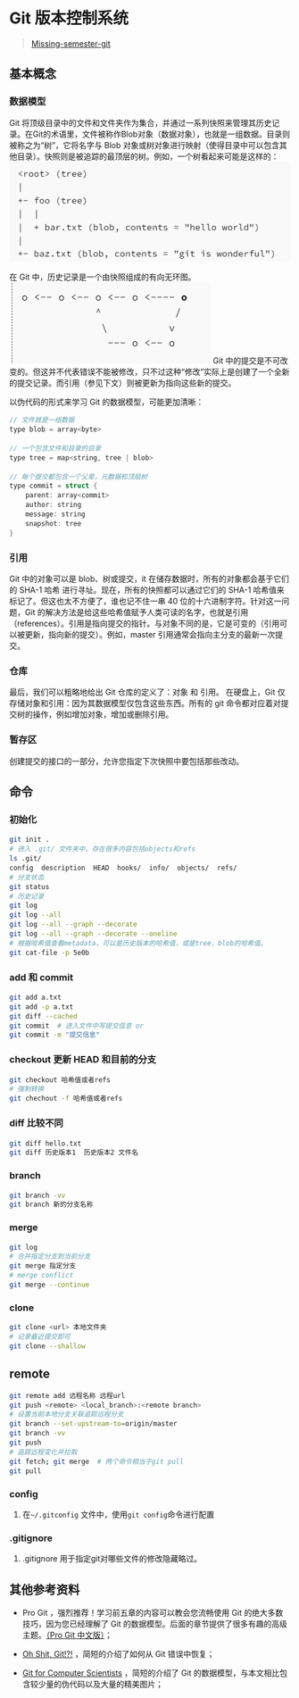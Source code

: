 # Git 版本控制系统

> [Missing-semester-git](https://missing-semester-cn.github.io/2020/version-control/)

## 基本概念

### 数据模型

Git 将顶级目录中的文件和文件夹作为集合，并通过一系列快照来管理其历史记录。在Git的术语里，文件被称作Blob对象（数据对象），也就是一组数据。目录则被称之为“树”，它将名字与 Blob 对象或树对象进行映射（使得目录中可以包含其他目录）。快照则是被追踪的最顶层的树。例如，一个树看起来可能是这样的：
![git数据结构](Git.assets/git%E6%95%B0%E6%8D%AE%E7%BB%93%E6%9E%84.png)

在 Git 中，历史记录是一个由快照组成的有向无环图。
![git历史提交](Git.assets/git%E5%8E%86%E5%8F%B2%E6%8F%90%E4%BA%A4.png)
Git 中的提交是不可改变的。但这并不代表错误不能被修改，只不过这种“修改”实际上是创建了一个全新的提交记录。而引用（参见下文）则被更新为指向这些新的提交。

以伪代码的形式来学习 Git 的数据模型，可能更加清晰：

```c
// 文件就是一组数据
type blob = array<byte>

// 一个包含文件和目录的目录
type tree = map<string, tree | blob>

// 每个提交都包含一个父辈，元数据和顶层树
type commit = struct {
    parent: array<commit>
    author: string
    message: string
    snapshot: tree
}
```

### 引用

Git 中的对象可以是 blob、树或提交，it 在储存数据时，所有的对象都会基于它们的 SHA-1 哈希 进行寻址。现在，所有的快照都可以通过它们的 SHA-1 哈希值来标记了。但这也太不方便了，谁也记不住一串 40 位的十六进制字符。针对这一问题，Git 的解决方法是给这些哈希值赋予人类可读的名字，也就是引用（references）。引用是指向提交的指针。与对象不同的是，它是可变的（引用可以被更新，指向新的提交）。例如，master 引用通常会指向主分支的最新一次提交。

### 仓库

最后，我们可以粗略地给出 Git 仓库的定义了：对象 和 引用。
在硬盘上，Git 仅存储对象和引用：因为其数据模型仅包含这些东西。所有的 git 命令都对应着对提交树的操作，例如增加对象，增加或删除引用。

### 暂存区

创建提交的接口的一部分，允许您指定下次快照中要包括那些改动。

## 命令

### 初始化

```bash
git init .
# 进入 .git/ 文件夹中，存在很多内容包括objects和refs
ls .git/
config  description  HEAD  hooks/  info/  objects/  refs/
# 分支状态
git status 
# 历史记录
git log
git log --all
git log --all --graph --decorate 
git log --all --graph --decorate --oneline
# 根据哈希值查看metadata，可以是历史版本的哈希值，或是tree，blob的哈希值。
git cat-file -p 5e0b
```

### add 和 commit

```bash
git add a.txt 
git add -p a.txt 
git diff --cached     
git commit  # 进入文件中写提交信息 or
git commit -m "提交信息"
```

### checkout 更新 HEAD 和目前的分支

```bash
git checkout 哈希值或者refs
# 强制转换
git chechout -f 哈希值或者refs
```

### diff 比较不同

```bash
git diff hello.txt
git diff 历史版本1  历史版本2 文件名
```  

### branch

```bash
git branch -vv
git branch 新的分支名称
```

### merge

```bash
git log
# 合并指定分支到当前分支
git merge 指定分支
# merge conflict
git merge --continue 
```

### clone

```bash
git clone <url> 本地文件夹
# 记录最近提交即可
git clone --shallow
```

## remote

```bash
git remote add 远程名称 远程url
git push <remote> <local_branch>:<remote branch>
# 设置当前本地分支关联追踪远程分支
git branch --set-upstream-to=origin/master
git branch -vv
git push
# 追踪远程变化并拉取
git fetch; git merge  # 两个命令相当于git pull
git pull 

```

### config

1. 在`~/.gitconfig` 文件中，使用`git config`命令进行配置

### .gitignore

1. .gitignore 用于指定git对哪些文件的修改隐藏略过。

## 其他参考资料

- Pro Git ，强烈推荐！学习前五章的内容可以教会您流畅使用 Git 的绝大多数技巧，因为您已经理解了 Git 的数据模型。后面的章节提供了很多有趣的高级主题。[（Pro Git 中文版）](<https://git-scm.com/book/zh/v2>)；

- [Oh Shit, Git!?!](https://ohshitgit.com/) ，简短的介绍了如何从 Git 错误中恢复；

- [Git for Computer Scientists](https://eagain.net/articles/git-for-computer-scientists/) ，简短的介绍了 Git 的数据模型，与本文相比包含较少量的伪代码以及大量的精美图片；
